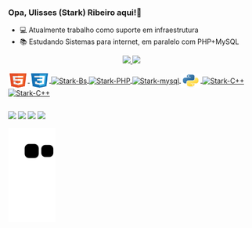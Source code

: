 ### Opa, Ulisses (Stark) Ribeiro aqui!👋


- 💻 Atualmente trabalho como suporte em infraestrutura
- 📚 Estudando Sistemas para internet, em paralelo com PHP+MySQL

<div align="center">
  <a href="https://github.com/ulissesribeiro">
  <img height="180em" src="https://github-readme-stats.vercel.app/api?username=ulissesribeiro&show_icons=true&theme=dark&include_all_commits=true&count_private=true"/>
  <img height="180em" src="https://github-readme-stats.vercel.app/api/top-langs/?username=ulissesribeiro&layout=compact&langs_count=7&theme=dark"/>
</div>
  
  <div style="display: inline_block"><br>
    <img align="center" alt="Stark-HTML" height="30" width="40" src="https://raw.githubusercontent.com/devicons/devicon/master/icons/html5/html5-original.svg">
    <img align="center" alt="Stark-CSS" height="30" width="40" src="https://raw.githubusercontent.com/devicons/devicon/master/icons/css3/css3-original.svg">
    <img align="center" alt="Stark-Bs" height="30" width="40" src="https://cdn.jsdelivr.net/gh/devicons/devicon/icons/bootstrap/bootstrap-original.svg">
    <img align="center" alt="Stark-PHP" height="30" width="40" src="https://cdn.jsdelivr.net/gh/devicons/devicon/icons/php/php-original.svg">
    <img align="center" alt="Stark-mysql" height="30" width="40" src="https://cdn.jsdelivr.net/gh/devicons/devicon/icons/mysql/mysql-original.svg">
    <img align="center" alt="Stark-Python" height="30" width="40" src="https://raw.githubusercontent.com/devicons/devicon/master/icons/python/python-original.svg">
    <img align="center" alt="Stark-C++" height="30" width="40" src="https://cdn.jsdelivr.net/gh/devicons/devicon/icons/cplusplus/cplusplus-original.svg">
        <img align="center" alt="Stark-C++" height="30" width="40" src="https://cdn.jsdelivr.net/gh/devicons/devicon/icons/bash/bash-original.svg">
    
    
  <!--<img align="right" alt="Rafa-pic" height="150" style="border-radius:50px;" src="https://media.discordapp.net/attachments/639956127056134178/890373478988013628/Publicacoes_Instagram_1_1.png?width=676&height=676">-->
</div>
  
  ##
  
  <div> 
  <a href="https://www.instagram.com/ulisses.stark/" target="_blank"><img src="https://img.shields.io/badge/-Instagram-%23E4405F?style=for-the-badge&logo=instagram&logoColor=white" target="_blank"></a>
 	<a href="https://www.twitch.tv/ulissesstark" target="_blank"><img src="https://img.shields.io/badge/Twitch-9146FF?style=for-the-badge&logo=twitch&logoColor=white" target="_blank"></a>
  <a href = "mailto:ulissestark@gmail.com"><img src="https://img.shields.io/badge/-Gmail-%23333?style=for-the-badge&logo=gmail&logoColor=white" target="_blank"></a>
  <a href="https://www.linkedin.com/in/ulisses-gomes-ribeiro-b1b1a0193/" target="_blank"><img src="https://img.shields.io/badge/-LinkedIn-%230077B5?style=for-the-badge&logo=linkedin&logoColor=white" target="_blank"></a> 
 
  ![Snake animation](https://github.com/rafaballerini/rafaballerini/blob/output/github-contribution-grid-snake.svg)
 
</div>
  
  
